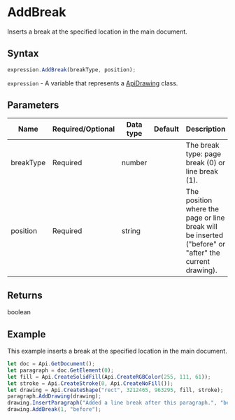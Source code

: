# AddBreak

Inserts a break at the specified location in the main document.

## Syntax

```javascript
expression.AddBreak(breakType, position);
```

`expression` - A variable that represents a [ApiDrawing](../ApiDrawing.md) class.

## Parameters

| **Name** | **Required/Optional** | **Data type** | **Default** | **Description** |
| ------------- | ------------- | ------------- | ------------- | ------------- |
| breakType | Required | number |  | The break type: page break (0) or line break (1). |
| position | Required | string |  | The position where the page or line break will be inserted ("before" or "after" the current drawing). |

## Returns

boolean

## Example

This example inserts a break at the specified location in the main document.

```javascript editor-
let doc = Api.GetDocument();
let paragraph = doc.GetElement(0);
let fill = Api.CreateSolidFill(Api.CreateRGBColor(255, 111, 61));
let stroke = Api.CreateStroke(0, Api.CreateNoFill());
let drawing = Api.CreateShape("rect", 3212465, 963295, fill, stroke);
paragraph.AddDrawing(drawing);
drawing.InsertParagraph("Added a line break after this paragraph.", "before", false);
drawing.AddBreak(1, "before");
```
